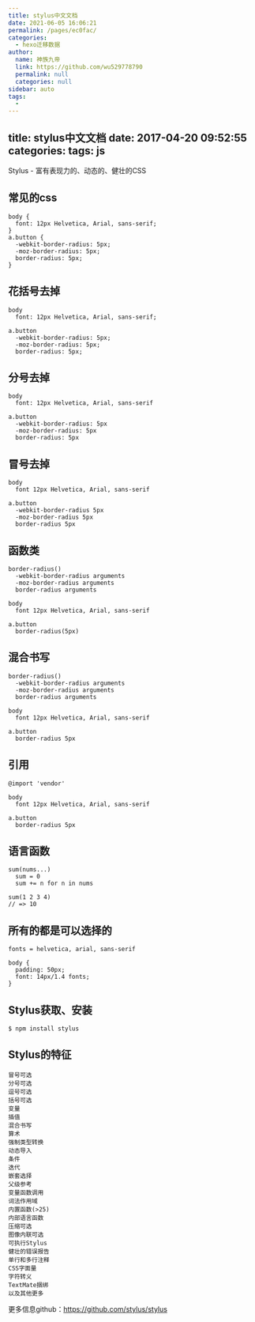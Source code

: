 ```yaml
---
title: stylus中文文档
date: 2021-06-05 16:06:21
permalink: /pages/ec0fac/
categories: 
  - hexo迁移数据
author: 
  name: 神族九帝
  link: https://github.com/wu529778790
  permalink: null
  categories: null
sidebar: auto
tags: 
  - 
---
```

title: stylus中文文档
date: 2017-04-20 09:52:55
categories:
tags: js
---


Stylus - 富有表现力的、动态的、健壮的CSS

<!--more-->

## 常见的css

    body {
      font: 12px Helvetica, Arial, sans-serif;
    }
    a.button {
      -webkit-border-radius: 5px;
      -moz-border-radius: 5px;
      border-radius: 5px;
    }

## 花括号去掉

    body
      font: 12px Helvetica, Arial, sans-serif;
      
    a.button
      -webkit-border-radius: 5px;
      -moz-border-radius: 5px;
      border-radius: 5px;

## 分号去掉

    body
      font: 12px Helvetica, Arial, sans-serif
      
    a.button
      -webkit-border-radius: 5px
      -moz-border-radius: 5px
      border-radius: 5px


## 冒号去掉

    body
      font 12px Helvetica, Arial, sans-serif
      
    a.button
      -webkit-border-radius 5px
      -moz-border-radius 5px
      border-radius 5px

## 函数类

    border-radius()
      -webkit-border-radius arguments
      -moz-border-radius arguments
      border-radius arguments
      
    body
      font 12px Helvetica, Arial, sans-serif
      
    a.button
      border-radius(5px)

## 混合书写

    border-radius()
      -webkit-border-radius arguments
      -moz-border-radius arguments
      border-radius arguments
      
    body
      font 12px Helvetica, Arial, sans-serif
      
    a.button
      border-radius 5px

## 引用

    @import 'vendor'

    body
      font 12px Helvetica, Arial, sans-serif
      
    a.button
      border-radius 5px

## 语言函数

    sum(nums...)
      sum = 0
      sum += n for n in nums
      
    sum(1 2 3 4)
    // => 10

## 所有的都是可以选择的

    fonts = helvetica, arial, sans-serif

    body {
      padding: 50px;
      font: 14px/1.4 fonts;
    }

## Stylus获取、安装

    $ npm install stylus

## Stylus的特征

    冒号可选
    分号可选
    逗号可选
    括号可选
    变量
    插值
    混合书写
    算术
    强制类型转换
    动态导入
    条件
    迭代
    嵌套选择
    父级参考
    变量函数调用
    词法作用域
    内置函数(>25)
    内部语言函数
    压缩可选
    图像内联可选
    可执行Stylus
    健壮的错误报告
    单行和多行注释
    CSS字面量
    字符转义
    TextMate捆绑
    以及其他更多

更多信息github：https://github.com/stylus/stylus
